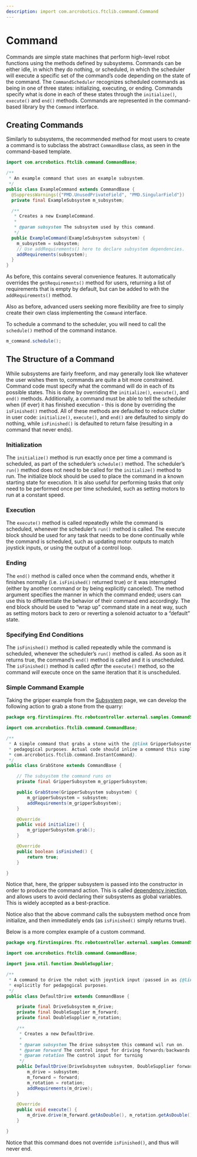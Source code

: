 ```yaml
---
description: import com.arcrobotics.ftclib.command.Command
---
```


# Command

Commands are simple state machines that perform high-level robot functions using the methods defined by subsystems. Commands can be either idle, in which they do nothing, or scheduled, in which the scheduler will execute a specific set of the command’s code depending on the state of the command. The `CommandScheduler` recognizes scheduled commands as being in one of three states: initializing, executing, or ending. Commands specify what is done in each of these states through the `initialize()`, `execute()` and `end()` methods. Commands are represented in the command-based library by the `Command` interface.

## Creating Commands

Similarly to subsystems, the recommended method for most users to create a command is to subclass the abstract `CommandBase` class, as seen in the command-based template.

```java
import com.arcrobotics.ftclib.command.CommandBase;

/**
 * An example command that uses an example subsystem.
 */
public class ExampleCommand extends CommandBase {
  @SuppressWarnings({"PMD.UnusedPrivateField", "PMD.SingularField"})
  private final ExampleSubsystem m_subsystem;

  /**
   * Creates a new ExampleCommand.
   *
   * @param subsystem The subsystem used by this command.
   */
  public ExampleCommand(ExampleSubsystem subsystem) {
    m_subsystem = subsystem;
    // Use addRequirements() here to declare subsystem dependencies.
    addRequirements(subsystem);
  }
}
```

As before, this contains several convenience features. It automatically overrides the `getRequirements()` method for users, returning a list of requirements that is empty by default, but can be added to with the `addRequirements()` method.

Also as before, advanced users seeking more flexibility are free to simply create their own class implementing the `Command` interface.

To schedule a command to the scheduler, you will need to call the `schedule()` method of the command instance.

```java
m_command.schedule();
```

## The Structure of  a Command

While subsystems are fairly freeform, and may generally look like whatever the user wishes them to, commands are quite a bit more constrained. Command code must specify what the command will do in each of its possible states. This is done by overriding the `initialize()`, `execute()`, and `end()` methods. Additionally, a command must be able to tell the scheduler when \(if ever\) it has finished execution - this is done by overriding the `isFinished()` method. All of these methods are defaulted to reduce clutter in user code: `initialize()`, `execute()`, and `end()` are defaulted to simply do nothing, while `isFinished()` is defaulted to return false \(resulting in a command that never ends\).

### Initialization

The `initialize()` method is run exactly once per time a command is scheduled, as part of the scheduler’s `schedule()` method. The scheduler’s `run()` method does not need to be called for the `initialize()` method to run. The initialize block should be used to place the command in a known starting state for execution. It is also useful for performing tasks that only need to be performed once per time scheduled, such as setting motors to run at a constant speed.

### Execution

The `execute()` method is called repeatedly while the command is scheduled, whenever the scheduler’s `run()` method is called. The execute block should be used for any task that needs to be done continually while the command is scheduled, such as updating motor outputs to match joystick inputs, or using the output of a control loop.

### Ending

The `end()` method is called once when the command ends, whether it finishes normally \(i.e. `isFinished()` returned true\) or it was interrupted \(either by another command or by being explicitly canceled\). The method argument specifies the manner in which the command ended; users can use this to differentiate the behavior of their command end accordingly. The end block should be used to “wrap up” command state in a neat way, such as setting motors back to zero or reverting a solenoid actuator to a “default” state.

### Specifying End Conditions

The `isFinished()` method is called repeatedly while the command is scheduled, whenever the scheduler’s `run()` method is called. As soon as it returns true, the command’s `end()` method is called and it is unscheduled. The `isFinished()` method is called _after_ the `execute()` method, so the command _will_ execute once on the same iteration that it is unscheduled.

### Simple Command Example

Taking the gripper example from the [Subsystem](subsystems.md) page, we can develop the following action to grab a stone from the quarry:

```java
package org.firstinspires.ftc.robotcontroller.external.samples.CommandSample;

import com.arcrobotics.ftclib.command.CommandBase;

/**
 * A simple command that grabs a stone with the {@link GripperSubsystem}.  Written explicitly for
 * pedagogical purposes. Actual code should inline a command this simple with {@link
 * com.arcrobotics.ftclib.command.InstantCommand}.
 */
public class GrabStone extends CommandBase {

    // The subsystem the command runs on
    private final GripperSubsystem m_gripperSubsystem;

    public GrabStone(GripperSubsystem subsystem) {
        m_gripperSubsystem = subsystem;
        addRequirements(m_gripperSubsystem);
    }

    @Override
    public void initialize() {
        m_gripperSubsystem.grab();
    }

    @Override
    public boolean isFinished() {
        return true;
    }

}
```

Notice that, here, the gripper subsystem is passed into the constructor in order to produce the command action. This is called [dependency injection](https://en.wikipedia.org/wiki/Dependency_injection), and allows users to avoid declaring their subsystems as global variables. This is widely accepted as a best-practice.

Notice also that the above command calls the subsystem method once from initialize, and then immediately ends \(as `isFinished()` simply returns true\).

Below is a more complex example of a custom command.

```java
package org.firstinspires.ftc.robotcontroller.external.samples.CommandSample;

import com.arcrobotics.ftclib.command.CommandBase;

import java.util.function.DoubleSupplier;

/**
 * A command to drive the robot with joystick input (passed in as {@link DoubleSupplier}s). Written
 * explicitly for pedagogical purposes.
 */
public class DefaultDrive extends CommandBase {

    private final DriveSubsystem m_drive;
    private final DoubleSupplier m_forward;
    private final DoubleSupplier m_rotation;

    /**
     * Creates a new DefaultDrive.
     *
     * @param subsystem The drive subsystem this command wil run on.
     * @param forward The control input for driving forwards/backwards
     * @param rotation The control input for turning
     */
    public DefaultDrive(DriveSubsystem subsystem, DoubleSupplier forward, DoubleSupplier rotation) {
        m_drive = subsystem;
        m_forward = forward;
        m_rotation = rotation;
        addRequirements(m_drive);
    }

    @Override
    public void execute() {
        m_drive.drive(m_forward.getAsDouble(), m_rotation.getAsDouble());
    }

}
```

Notice that this command does not override `isFinished()`, and thus will never end.


